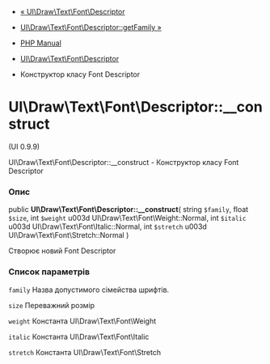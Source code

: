 - [«
UI\Draw\Text\Font\Descriptor](class.ui-draw-text-font-descriptor.md)
- [UI\Draw\Text\Font\Descriptor::getFamily
»](ui-draw-text-font-descriptor.getfamily.md)

- [PHP Manual](index.md)
- [UI\Draw\Text\Font\Descriptor](class.ui-draw-text-font-descriptor.md)
- Конструктор класу Font Descriptor

# UI\Draw\Text\Font\Descriptor::\_\_construct

(UI 0.9.9)

UI\Draw\Text\Font\Descriptor::\_\_construct - Конструктор класу Font
Descriptor

### Опис

public **UI\Draw\Text\Font\Descriptor::\_\_construct**(
string `$family`,
float `$size`,
int `$weight` u003d UI\Draw\Text\Font\Weight::Normal,
int `$italic` u003d UI\Draw\Text\Font\Italic::Normal,
int `$stretch` u003d UI\Draw\Text\Font\Stretch::Normal
)

Створює новий Font Descriptor

### Список параметрів

`family`
Назва допустимого сімейства шрифтів.

`size`
Переважний розмір

`weight`
Константа UI\Draw\Text\Font\Weight

`italic`
Константа UI\Draw\Text\Font\Italic

`stretch`
Константа UI\Draw\Text\Font\Stretch
